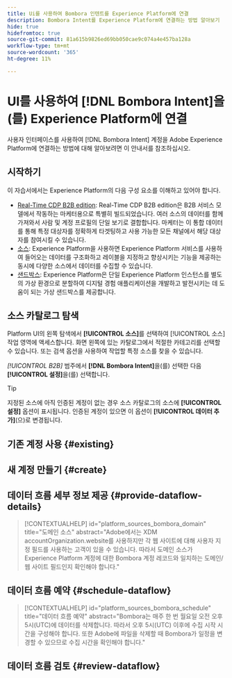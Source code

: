 ```yaml
---
title: Ui를 사용하여 Bombora 인텐트를 Experience Platform에 연결
description: Bombora Intent를 Experience Platform에 연결하는 방법 알아보기
hide: true
hidefromtoc: true
source-git-commit: 81a615b9826ed69bb050cae9c074a4e457ba128a
workflow-type: tm+mt
source-wordcount: '365'
ht-degree: 11%

---
```


# UI를 사용하여 [!DNL Bombora Intent]을(를) Experience Platform에 연결

사용자 인터페이스를 사용하여 [!DNL Bombora Intent] 계정을 Adobe Experience Platform에 연결하는 방법에 대해 알아보려면 이 안내서를 참조하십시오.

## 시작하기

이 자습서에서는 Experience Platform의 다음 구성 요소를 이해하고 있어야 합니다.

* [Real-Time CDP B2B edition](../../../../../rtcdp/b2b-overview.md): Real-Time CDP B2B edition은 B2B 서비스 모델에서 작동하는 마케터용으로 특별히 빌드되었습니다. 여러 소스의 데이터를 함께 가져와서 사람 및 계정 프로필의 단일 보기로 결합합니다. 마케터는 이 통합 데이터를 통해 특정 대상자를 정확하게 타겟팅하고 사용 가능한 모든 채널에서 해당 대상자를 참여시킬 수 있습니다.
* [소스](../../../../home.md): Experience Platform을 사용하면 Experience Platform 서비스를 사용하여 들어오는 데이터를 구조화하고 레이블을 지정하고 향상시키는 기능을 제공하는 동시에 다양한 소스에서 데이터를 수집할 수 있습니다.
* [샌드박스](../../../../../sandboxes/home.md): Experience Platform은 단일 Experience Platform 인스턴스를 별도의 가상 환경으로 분할하여 디지털 경험 애플리케이션을 개발하고 발전시키는 데 도움이 되는 가상 샌드박스를 제공합니다.

## 소스 카탈로그 탐색

Platform UI의 왼쪽 탐색에서 **[!UICONTROL 소스]**&#x200B;를 선택하여 [!UICONTROL 소스] 작업 영역에 액세스합니다. 화면 왼쪽에 있는 카탈로그에서 적절한 카테고리를 선택할 수 있습니다. 또는 검색 옵션을 사용하여 작업할 특정 소스를 찾을 수 있습니다.

*[!UICONTROL B2B]* 범주에서 **[!DNL Bombora Intent]**&#x200B;을(를) 선택한 다음 **[!UICONTROL 설정]**&#x200B;을(를) 선택합니다.

>[!TIP]
>
>지정된 소스에 아직 인증된 계정이 없는 경우 소스 카탈로그의 소스에 **[!UICONTROL 설정]** 옵션이 표시됩니다. 인증된 계정이 있으면 이 옵션이 **[!UICONTROL 데이터 추가]**(으)로 변경됩니다.



## 기존 계정 사용 {#existing}

## 새 계정 만들기 {#create}

## 데이터 흐름 세부 정보 제공 {#provide-dataflow-details}

>[!CONTEXTUALHELP]
>id="platform_sources_bombora_domain"
>title="도메인 소스"
>abstract="Adobe에서는 XDM accountOrganization.website를 사용하지만 각 웹 사이트에 대해 사용자 지정 필드를 사용하는 고객이 있을 수 있습니다. 따라서 도메인 소스가 Experience Platform 계정에 대한 Bombora 계정 레코드와 일치하는 도메인/웹 사이트 필드인지 확인해야 합니다."

## 데이터 흐름 예약 {#schedule-dataflow}

>[!CONTEXTUALHELP]
>id="platform_sources_bombora_schedule"
>title="데이터 흐름 예약"
>abstract="Bombora는 매주 한 번 월요일 오전 오후 5시(UTC)에 데이터를 삭제합니다. 따라서 오후 5시(UTC) 이후에 수집 시작 시간을 구성해야 합니다. 또한 Adobe에 파일을 삭제할 때 Bombora가 일정을 변경할 수 있으므로 수집 시간을 확인해야 합니다."


## 데이터 흐름 검토 {#review-dataflow}
